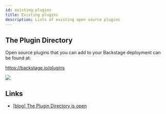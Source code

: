 ```yaml
---
id: existing-plugins
title: Existing plugins
description: Lists of existing open source plugins
---
```


## The Plugin Directory

Open source plugins that you can add to your Backstage deployment can be found
at:

https://backstage.io/plugins

![](https://backstage.io/blog/assets/marketplace.png)

## Links

- [[blog] The Plugin Directory is open](https://backstage.io/blog/2020/09/30/plugin-marketplace)
